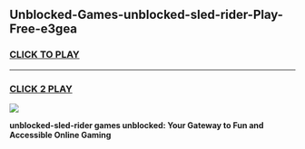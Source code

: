 
## Unblocked-Games-unblocked-sled-rider-Play-Free-e3gea
<h3>
<a href="https://premium76.site?title=unblocked-sled-rider&ref=21A">CLICK TO PLAY</a></h3>
<hr>

<h3>
<a href="https://premium76.site?title=unblocked-sled-rider&ref=21A">CLICK 2 PLAY</a>
  
</h3>

<a href="https://premium76.site?title=unblocked-sled-rider&ref=21A"><img src="https://clearcache.store/games.png"></a>


**unblocked-sled-rider games unblocked: Your Gateway to Fun and Accessible Online Gaming**
